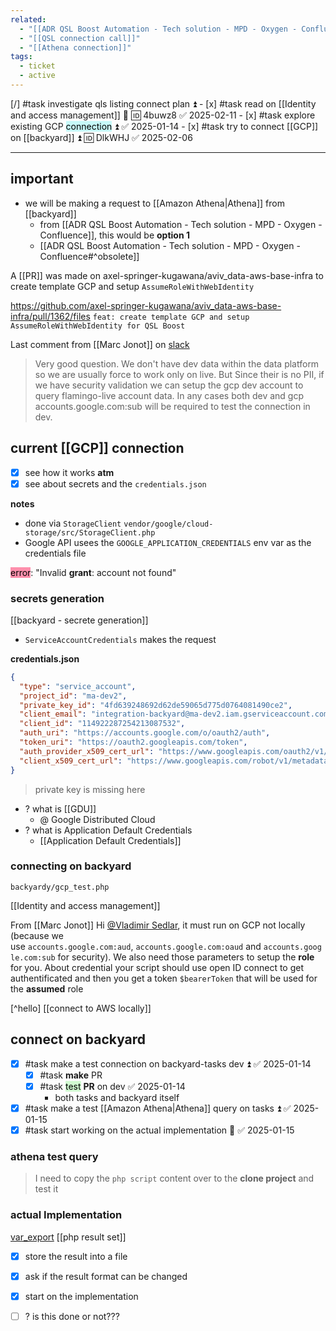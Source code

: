 ```yaml
---
related:
  - "[[ADR QSL Boost Automation - Tech solution - MPD - Oxygen - Confluence]]"
  - "[[QSL connection call]]"
  - "[[Athena connection]]"
tags:
  - ticket
  - active
---
```

 [/] #task investigate qls listing connect plan ⏫
	- [x] #task read on [[Identity and access management]] 🔼 🆔 4buwz8 ✅ 2025-02-11
	- [x] #task explore existing GCP <mark style="background: #ABF7F7A6;">connection</mark> ⏫ ✅ 2025-01-14
		- [x] #task try to connect [[GCP]] on [[backyard]] ⏫ 🆔 DlkWHJ ✅ 2025-02-06

---
## important
- we will be making a request to [[Amazon Athena|Athena]] from [[backyard]]
	- from [[ADR QSL Boost Automation - Tech solution - MPD - Oxygen - Confluence]], this would be **option 1**
	- [[ADR QSL Boost Automation - Tech solution - MPD - Oxygen - Confluence#^obsolete]]

A [[PR]] was made on axel-springer-kugawana/aviv_data-aws-base-infra to create template GCP and 
setup `AssumeRoleWithWebIdentity`

https://github.com/axel-springer-kugawana/aviv_data-aws-base-infra/pull/1362/files
`feat: create template GCP and setup AssumeRoleWithWebIdentity for QSL Boost`

Last comment from [[Marc Jonot]] on [slack](https://kugawana.slack.com/archives/C033EHCJQCQ/p1734007964623049?thread_ts=1733995431.566279&cid=C033EHCJQCQ)
> Very good question. We don't have dev data within the data platform so we are usually force to work only on live. But Since their is no PII, if we have security validation we can setup the gcp dev account to query flamingo-live account data. In any cases both dev and gcp accounts.google.com:sub will be required to test the connection in dev.

## current [[GCP]] connection
- [x] see how it works **atm**
- [x] see about secrets and the `credentials.json`

**notes**
 - done via `StorageClient`
	`vendor/google/cloud-storage/src/StorageClient.php`
 - Google API usees the `GOOGLE_APPLICATION_CREDENTIALS` env var as the credentials file

<mark style="background: #FF5582A6;">error</mark>: "Invalid **grant**: account not found"

### secrets generation
[[backyard - secrete generation]]
- `ServiceAccountCredentials` makes the request

**credentials.json**
```json
{
  "type": "service_account",
  "project_id": "ma-dev2",
  "private_key_id": "4fd639248692d62de59065d775d0764081490ce2",
  "client_email": "integration-backyard@ma-dev2.iam.gserviceaccount.com",
  "client_id": "114922287254213087532",
  "auth_uri": "https://accounts.google.com/o/oauth2/auth",
  "token_uri": "https://oauth2.googleapis.com/token",
  "auth_provider_x509_cert_url": "https://www.googleapis.com/oauth2/v1/certs",
  "client_x509_cert_url": "https://www.googleapis.com/robot/v1/metadata/x509/integration-backyard%40ma-dev2.iam.gserviceaccount.com"
}
```
> private key is missing here

- ? what is [[GDU]]
	- @ Google Distributed Cloud
- ? what is Application Default Credentials
	- [[Application Default Credentials]]

### connecting on backyard
`backyardy/gcp_test.php`

[[Identity and access management]]

From [[Marc Jonot]]
Hi [@Vladimir Sedlar](https://kugawana.slack.com/team/U06MM6CVBJ9), it must run on GCP not locally (because we use `accounts.google.com:aud`, `accounts.google.com:oaud` and `accounts.google.com:sub` for security). 
We also need those parameters to setup the **role** for you. About credential your script should use open ID connect to get authentificated and then you get a token `$bearerToken` that will be used for the **assumed** role

[^hello]
[[connect to AWS locally]]

## connect on backyard
- [x] #task make a test connection on backyard-tasks dev ⏫ ✅ 2025-01-14
	- [x] #task **make** PR
	- [x] #task <mark style="background: #BBFABBA6;">test</mark> **PR** on dev ✅ 2025-01-14
		- both tasks and backyard itself
- [x] #task make a test [[Amazon Athena|Athena]] query on tasks ⏫ ✅ 2025-01-15
- [x] #task start working on the actual implementation 🔼 ✅ 2025-01-15

### athena test query
> I need to copy the `php script` content over to the **clone project** and test it

### actual Implementation
[var_export](https://www.php.net/manual/en/function.var-export.php)
[[php result set]]

- [x] store the result into a file
- [x] ask if the result format can be changed
- [x] start on the implementation


- [ ] ? is this done or not???

